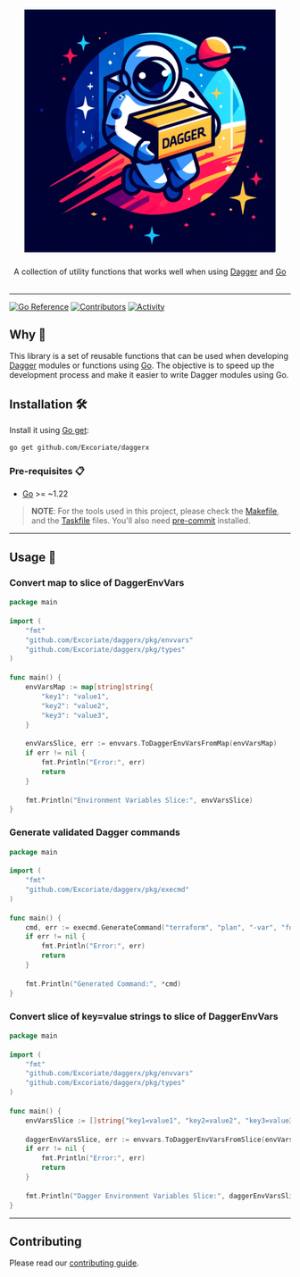 <h1 align="center">
  <img alt="logo" src="img/logo.png" width="450px"/><br/>
</h1>
<p align="center">A collection of utility functions that works well when using <a href="https://www.dagger.io/">Dagger</a> and  <a href="https://golang.org/">Go</a><br/><br/>

---
[![Go Reference](https://pkg.go.dev/badge/github.com/Excoriate/daggerx.svg)](https://pkg.go.dev/github.com/Excoriate/daggerx)
[![Contributors](https://img.shields.io/github/contributors/badges/shields)](https://github.com/Excoriate/daggerx/graphs/contributors)
[![Activity](https://img.shields.io/github/commit-activity/m/Excoriate/daggerx)](https://github.com/Excoriate/daggerx/pulse)

## Why 🤔

This library is a set of reusable functions that can be used when developing [Dagger](https://www.dagger.io/) modules or functions using [Go](https://golang.org/). The objective is to speed up the development process and make it easier to write Dagger modules using Go.


## Installation 🛠️

Install it using [Go get](https://golang.org/cmd/go/#hdr-Add_dependencies_to_current_module_and_install_them):

```bash
go get github.com/Excoriate/daggerx
```

### Pre-requisites 📋

- [Go](https://golang.org/doc/install) >= ~1.22

>**NOTE**: For the tools used in this project, please check the [Makefile](./Makefile), and the [Taskfile](./Taskfile.yml) files. You'll also need [pre-commit](https://pre-commit.com/) installed.

---


## Usage 🚀

### Convert map to slice of DaggerEnvVars

```go
package main

import (
    "fmt"
    "github.com/Excoriate/daggerx/pkg/envvars"
    "github.com/Excoriate/daggerx/pkg/types"
)

func main() {
    envVarsMap := map[string]string{
        "key1": "value1",
        "key2": "value2",
        "key3": "value3",
    }

    envVarsSlice, err := envvars.ToDaggerEnvVarsFromMap(envVarsMap)
    if err != nil {
        fmt.Println("Error:", err)
        return
    }

    fmt.Println("Environment Variables Slice:", envVarsSlice)
}

```

### Generate validated Dagger commands

```go
package main

import (
    "fmt"
    "github.com/Excoriate/daggerx/pkg/execmd"
)

func main() {
    cmd, err := execmd.GenerateCommand("terraform", "plan", "-var", "foo=bar")
    if err != nil {
        fmt.Println("Error:", err)
        return
    }

    fmt.Println("Generated Command:", *cmd)
}
````

### Convert slice of key=value strings to slice of DaggerEnvVars

```go
package main

import (
    "fmt"
    "github.com/Excoriate/daggerx/pkg/envvars"
    "github.com/Excoriate/daggerx/pkg/types"
)

func main() {
    envVarsSlice := []string{"key1=value1", "key2=value2", "key3=value3"}

    daggerEnvVarsSlice, err := envvars.ToDaggerEnvVarsFromSlice(envVarsSlice)
    if err != nil {
        fmt.Println("Error:", err)
        return
    }

    fmt.Println("Dagger Environment Variables Slice:", daggerEnvVarsSlice)
}

```

---


## Contributing

Please read our [contributing guide](./CONTRIBUTING.md).
